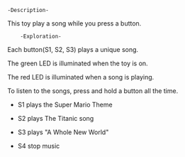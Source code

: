 	-Description-
	
 This toy play a song while you press a button.



        -Exploration-


 Each button(S1, S2, S3) plays a unique song.

 The green LED is illuminated when the toy is on.

 The red LED is illuminated when a song is playing.



To listen to the songs, press and hold a button all the time.

- S1 plays the Super Mario Theme

- S2 plays The Titanic song

- S3 plays "A Whole New World"

- S4 stop music
